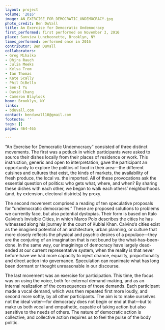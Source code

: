 ```yaml
---
layout: project
volume: '2016'
image: AN_EXERCISE_FOR_DEMOCRATIC_UNDEMOCRACY.jpg
photo_credit: Ben DuVall
title: An Exercise for Democratic Undemocracy
first_performed: first performed on November 3, 2016
place: Sunview Luncheonette, Brooklyn, NY
times_performed: performed once in 2016
contributor: Ben DuVall
collaborators:
- Greg Mihalko
- Dhira Rauch
- Julia Meeks
- Kelsa Trom
- Ian Thomas
- Kate Scally
- Phil DiBello
- Sen-I Yu
- David Chang
- Cameron Blaylock
home: Brooklyn, NY
links:
- bduvall.com
contact: benduvall10@gmail.com
footnote: ''
tags: []
pages: 464-465

---
```


“An Exercise for Democratic Undemocracy” consisted of three distinct movements. The first was a potluck in which participants were asked to source their dishes locally from their places of residence or work. This instruction, generic and open to interpretation, gave the participant an opportunity to explore the politics of food in their area—the different cuisines and cultures that exist, the kinds of markets, the availability of fresh produce, the local vs. the imported. All of these provocations ask the essential question of politics: who gets what, where, and when? By sharing these dishes with each other, we began to walk each others’ neighborhoods (and, by extension, electoral districts) by proxy.

The second movement comprised a reading of ten speculative proposals for “undemocratic democracies.” These are proposed solutions to problems we currently face, but also potential dystopias. Their form is based on Italo Calvino’s Invisible Cities, in which Marco Polo describes the cities he has witnessed along his journey in the court of Kublai Khan. Calvino’s cities exist as the imagined potential of an architecture, urban planning, or culture that more closely reflects the physical and psychic desires of a populace—they are the conjuring of an imagination that is not bound by the what-has-been-done. In the same way, our imaginings of democracy have largely dead-ended at our current representative system, when the reality is that never before have we had more capacity to inject chance, equality, proportionality and direct action into governance. Speculation can reanimate what has long been dormant or thought unreasonable in our discourse.

The last movement was an exercise for participation. This time, the focus was on using the voice, both for external demand-making, and as an internal realization of the consequences of those demands. Each participant made a vocal demand, which was then repeated first more loudly, and second more softly, by all other participants. The aim is to make ourselves not the ideal voter—for democracy does not begin or end at that—but to make us both vocal and empathetic, capable of taking action but also sensitive to the needs of others. The nature of democratic action is collective, and collective action requires us to feel the pulse of the body politic.
